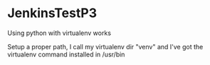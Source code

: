 # JenkinsTestP3
Using python with virtualenv works

Setup a proper path, I call my virtualenv dir "venv" and
I've got the virtualenv command installed in /usr/bin
